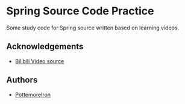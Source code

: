 
# Spring Source Code Practice

Some study code for Spring source written based on learning videos.


## Acknowledgements

 - [Bilibili Video source](https://www.bilibili.com/video/BV1P44y1N7QG/?spm_id_from=333.337.search-card.all.click&vd_source=7c03235039779fa60ae7f00352d1f733)


## Authors

- [PottemoreIron](https://github.com/PottermoreIron)

